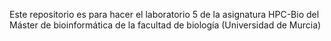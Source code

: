 Este repositorio es para hacer el laboratorio 5 de la asignatura HPC-Bio
del Máster de bioinformática de la facultad de biología (Universidad de Murcia)

